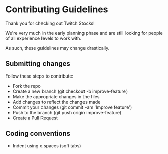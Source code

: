 # Contributing Guidelines
Thank you for checking out Twitch Stocks!

We're very much in the early planning phase and are still looking for people of all experience levels to work with.

As such, these guidelines may change drastically.

## Submitting changes

Follow these steps to contribute:

* Fork the repo
* Create a new branch (git checkout -b improve-feature)
* Make the appropriate changes in the files
* Add changes to reflect the changes made
* Commit your changes (git commit -am 'Improve feature')
* Push to the branch (git push origin improve-feature)
* Create a Pull Request

## Coding conventions
* Indent using x spaces (soft tabs)
